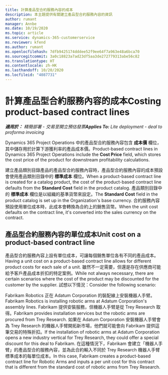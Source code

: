```yaml
---
title: 計算產品型合約服務內容的成本
description: 本主題提供有關建立產品型合約服務內容的資訊
author: rumant
manager: Annbe
ms.date: 10/19/2020
ms.topic: article
ms.service: dynamics-365-customerservice
ms.reviewer: kfend
ms.author: rumant
ms.openlocfilehash: 7dfb9425174dddee52f9ee64f7a963e48a6bca70
ms.sourcegitcommit: 3a0c18823a7ad23df5aa3de272779313abe56c82
ms.translationtype: HT
ms.contentlocale: zh-HK
ms.lasthandoff: 10/20/2020
ms.locfileid: "4087731"
---
```

# <a name="costing-product-based-contract-lines"></a><span data-ttu-id="d3792-103">計算產品型合約服務內容的成本</span><span class="sxs-lookup"><span data-stu-id="d3792-103">Costing product-based contract lines</span></span>

<span data-ttu-id="d3792-104">_**適用於：** 精簡部署 - 交易至開立預估發票_</span><span class="sxs-lookup"><span data-stu-id="d3792-104">_**Applies To:** Lite deployment - deal to proforma invoicing_</span></span>


<span data-ttu-id="d3792-105">Dynamics 365 Project Operations 中的產品型合約服務內容包含 **成本價** 欄位，其中儲存用於計算下游獲利率的產品成本價。</span><span class="sxs-lookup"><span data-stu-id="d3792-105">Product-based contract lines in Dynamics 365 Project Operations include the **Cost Price** field, which stores the cost price of the product for downstream profitability calculations.</span></span>

<span data-ttu-id="d3792-106">建立產品類別目錄產品的產品型合約服務內容時，產品型合約服務內容的成本預設會使用產品類別目錄中的 **標準成本** 欄位。</span><span class="sxs-lookup"><span data-stu-id="d3792-106">When a product-based contract line is created for a catalog product, the cost of the product-based contract line defaults from the **Standard Cost** field in the product catalog.</span></span> <span data-ttu-id="d3792-107">產品類別目錄中的 **標準成本** 欄位是以組織的基準貨幣來設定。</span><span class="sxs-lookup"><span data-stu-id="d3792-107">The **Standard Cost** field in the product catalog is set up in the Organization's base currency.</span></span> <span data-ttu-id="d3792-108">合約服務內容預設使用單位成本時，此成本會轉換為合約上的銷售貨幣。</span><span class="sxs-lookup"><span data-stu-id="d3792-108">When the unit cost defaults on the contract line, it's converted into the sales currency on the contract.</span></span>

## <a name="unit-cost-on-a-product-based-contract-line"></a><span data-ttu-id="d3792-109">產品型合約服務內容的單位成本</span><span class="sxs-lookup"><span data-stu-id="d3792-109">Unit cost on a product-based contract line</span></span>

<span data-ttu-id="d3792-110">產品型合約服務內容上設有單位成本，可讓每個銷售單位各有不同的產品成本。</span><span class="sxs-lookup"><span data-stu-id="d3792-110">Having a unit cost on a product-based contract line allows for different product costs for each sale of a unit.</span></span> <span data-ttu-id="d3792-111">雖然不一定需要，但還是存在供應商可能給予客戶產品成本折扣的特定案例。</span><span class="sxs-lookup"><span data-stu-id="d3792-111">While not always necessary, there are certain scenarios where the cost of the product may be discounted for the customer by the supplier.</span></span> <span data-ttu-id="d3792-112">試想以下情況：</span><span class="sxs-lookup"><span data-stu-id="d3792-112">Consider the following scenario:</span></span>

<span data-ttu-id="d3792-113">Fabrikam Robotics 正在 Adatum Corporation 的裝配線上安裝機器人手臂。</span><span class="sxs-lookup"><span data-stu-id="d3792-113">Fabrikam Robotics is installing robotic arms at Adatum Corporation's assembly lines.</span></span> <span data-ttu-id="d3792-114">Fabrikam 提供安裝服務，但機器人手臂是從 Trey Research 取得。</span><span class="sxs-lookup"><span data-stu-id="d3792-114">Fabrikam provides installation services but the robotic arms are procured from Trey Research.</span></span> <span data-ttu-id="d3792-115">如果在 Adatum Corporation 安裝機器人手臂會為 Trey Research 的機器人手臂開拓新市場，他們就可能會向 Fabrikam 提供這筆交易的特殊折扣。</span><span class="sxs-lookup"><span data-stu-id="d3792-115">If the installation of robotic arms at Adatum Corporation opens a new industry vertical for Trey Research, they could offer a special discount for this deal to Fabrikam.</span></span> <span data-ttu-id="d3792-116">在這種情況下，Fabrikam 會建立「機器人手臂」的產品型合約服務內容，並為此合約輸入不同於 Trey Research 機器人手臂標準成本的每單位成本。</span><span class="sxs-lookup"><span data-stu-id="d3792-116">In this case, Fabrikam creates a product-based contract line for Robotic Arms and inputs a per unit cost for this contract that is different from the standard cost of robotic arms from Trey Research.</span></span>

